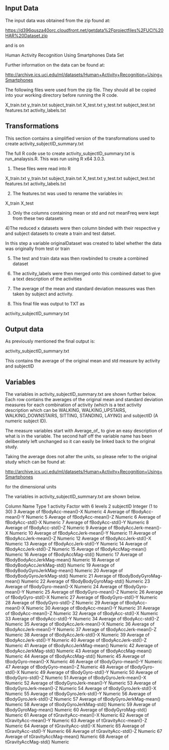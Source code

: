 ## Input Data

The input data was obtained from the zip found at:

https://d396qusza40orc.cloudfront.net/getdata%2Fprojectfiles%2FUCI%20HAR%20Dataset.zip

and is on

Human Activity Recognition Using Smartphones Data Set 

Further information on the data can be found at:

http://archive.ics.uci.edu/ml/datasets/Human+Activity+Recognition+Using+Smartphones

The following files were used from the zip file.
They should all be copied into your working directory before running
the R code.

X_train.txt
y_train.txt
subject_train.txt
X_test.txt
y_test.txt
subject_test.txt
features.txt
activity_labels.txt

## Transformations

This section contains a simplified version of the transformations
used to create activity_subjectID_summary.txt

The full R code use to create activity_subjectID_summary.txt
is run_analaysis.R. This was run using R x64 3.0.3.

1) These files were read into R

X_train.txt
y_train.txt
subject_train.txt
X_test.txt
y_test.txt
subject_test.txt
features.txt
activity_labels.txt

2) The features.txt was used to rename the variables in:

X_train
X_test

3) Only the columns containing mean or std and not meanFreq 
were kept from these two datasets

4)The reduced x datasets were then column binded with their respective 
y and subject datasets to create a train and test datset.

In this step a variable originalDataset was created to label whether the data was originally 
from test or train

5) The test and train data was then rowbinded to create a combined dataset

6) The activity_labels were then merged onto this combined datset to 
give a text description of the activities

7) The average of the mean and standard deviation measures was then taken
by subject and activity.

8) This final file was output to TXT as

activity_subjectID_summary.txt

## Output data

As previously mentioned the final output is:

activity_subjectID_summary.txt 

This contains the average of the original mean and std measure by activity and subjectID

## Variables

The variables in activity_subjectID_summary.txt are shown further below.
Each row contains the averages of the original mean and standard deviation measures
for each combination of activity (which is a text activity description which can be
WALKING, WALKING_UPSTAIRS, WALKING_DOWNSTAIRS, SITTING, STANDING, LAYING) 
and subjectID (A numeric subject ID).

The measure variables start with Average_of_ to give an easy description of 
what is in the variable. The second half off the variable name has been
deliberately left unchanged so it can easily be linked back to the original study.

Taking the average does not alter the units, so please refer to the original
study which can be found at:

http://archive.ics.uci.edu/ml/datasets/Human+Activity+Recognition+Using+Smartphones

for the dimensional units

The variables in activity_subjectID_summary.txt are shown below.

Column  Name					Type
1	activity				Factor with 6 levels
2	subjectID				Integer (1 to 30)
3	Average of fBodyAcc-mean()-X		Numeric
4	Average of fBodyAcc-mean()-Y		Numeric
5	Average of fBodyAcc-mean()-Z		Numeric
6	Average of fBodyAcc-std()-X		Numeric
7	Average of fBodyAcc-std()-Y		Numeric
8	Average of fBodyAcc-std()-Z		Numeric
9	Average of fBodyAccJerk-mean()-X	Numeric
10	Average of fBodyAccJerk-mean()-Y	Numeric
11	Average of fBodyAccJerk-mean()-Z	Numeric
12	Average of fBodyAccJerk-std()-X		Numeric
13	Average of fBodyAccJerk-std()-Y		Numeric
14	Average of fBodyAccJerk-std()-Z		Numeric
15	Average of fBodyAccMag-mean()		Numeric
16	Average of fBodyAccMag-std()		Numeric
17	Average of fBodyBodyAccJerkMag-mean()	Numeric
18	Average of fBodyBodyAccJerkMag-std()	Numeric
19	Average of fBodyBodyGyroJerkMag-mean()	Numeric
20	Average of fBodyBodyGyroJerkMag-std()	Numeric
21	Average of fBodyBodyGyroMag-mean()	Numeric
22	Average of fBodyBodyGyroMag-std()	Numeric
23	Average of fBodyGyro-mean()-X		Numeric
24	Average of fBodyGyro-mean()-Y		Numeric
25	Average of fBodyGyro-mean()-Z		Numeric
26	Average of fBodyGyro-std()-X		Numeric
27	Average of fBodyGyro-std()-Y		Numeric
28	Average of fBodyGyro-std()-Z		Numeric
29	Average of tBodyAcc-mean()-X		Numeric
30	Average of tBodyAcc-mean()-Y		Numeric
31	Average of tBodyAcc-mean()-Z		Numeric
32	Average of tBodyAcc-std()-X		Numeric
33	Average of tBodyAcc-std()-Y		Numeric
34	Average of tBodyAcc-std()-Z		Numeric
35	Average of tBodyAccJerk-mean()-X	Numeric
36	Average of tBodyAccJerk-mean()-Y	Numeric
37	Average of tBodyAccJerk-mean()-Z	Numeric
38	Average of tBodyAccJerk-std()-X		Numeric
39	Average of tBodyAccJerk-std()-Y		Numeric
40	Average of tBodyAccJerk-std()-Z		Numeric
41	Average of tBodyAccJerkMag-mean()	Numeric
42	Average of tBodyAccJerkMag-std()	Numeric
43	Average of tBodyAccMag-mean()		Numeric
44	Average of tBodyAccMag-std()		Numeric
45	Average of tBodyGyro-mean()-X		Numeric
46	Average of tBodyGyro-mean()-Y		Numeric
47	Average of tBodyGyro-mean()-Z		Numeric
48	Average of tBodyGyro-std()-X		Numeric
49	Average of tBodyGyro-std()-Y		Numeric
50	Average of tBodyGyro-std()-Z		Numeric
51	Average of tBodyGyroJerk-mean()-X	Numeric
52	Average of tBodyGyroJerk-mean()-Y	Numeric
53	Average of tBodyGyroJerk-mean()-Z	Numeric
54	Average of tBodyGyroJerk-std()-X	Numeric
55	Average of tBodyGyroJerk-std()-Y	Numeric
56	Average of tBodyGyroJerk-std()-Z	Numeric
57	Average of tBodyGyroJerkMag-mean()	Numeric
58	Average of tBodyGyroJerkMag-std()	Numeric
59	Average of tBodyGyroMag-mean()		Numeric
60	Average of tBodyGyroMag-std()		Numeric
61	Average of tGravityAcc-mean()-X		Numeric
62	Average of tGravityAcc-mean()-Y		Numeric
63	Average of tGravityAcc-mean()-Z		Numeric
64	Average of tGravityAcc-std()-X		Numeric
65	Average of tGravityAcc-std()-Y		Numeric
66	Average of tGravityAcc-std()-Z		Numeric
67	Average of tGravityAccMag-mean()	Numeric
68	Average of tGravityAccMag-std()		Numeric

